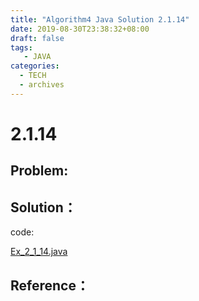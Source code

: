 ```yaml
---
title: "Algorithm4 Java Solution 2.1.14"
date: 2019-08-30T23:38:32+08:00
draft: false
tags:
   - JAVA
categories:
  - TECH
  - archives
---
```



# 2.1.14

## Problem:


## Solution：

code:

[Ex_2_1_14.java](./Ex_2_1_14.java)


## Reference：


